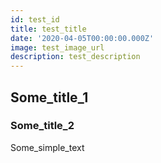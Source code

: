 ```yaml
---
id: test_id
title: test_title
date: '2020-04-05T00:00:00.000Z'
image: test_image_url
description: test_description
---
```


## Some_title_1

### Some_title_2

Some_simple_text

